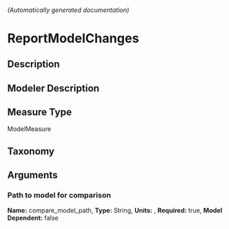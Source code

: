 

###### (Automatically generated documentation)

# ReportModelChanges

## Description


## Modeler Description


## Measure Type
ModelMeasure

## Taxonomy


## Arguments


### Path to model for comparison

**Name:** compare_model_path,
**Type:** String,
**Units:** ,
**Required:** true,
**Model Dependent:** false





